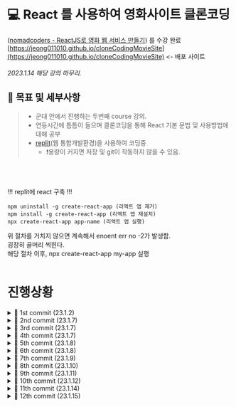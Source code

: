 # 💻 React 를 사용하여 영화사이트 클론코딩
([nomadcoders - ReactJS로 영화 웹 서비스 만들기](https://nomadcoders.co/react-for-beginners/lectures)) 를 수강 완료<br>
[https://jeong011010.github.io/cloneCodingMovieSite](https://jeong011010.github.io/cloneCodingMovieSite) <- 배포 사이트<br><br>
*2023.1.14 해당 강의 마무리.*

## 🌴 목표 및 세부사항
> - 군대 안에서 진행하는 두번째 course 강의. <br>
> - 연등시간에 틈틈이 들으며 클론코딩을 통해 React 기본 문법 및 사용방법에 대해 공부<br>
> - [replit](https://replit.com/@jeong011010/cloneCodingMovieSite#src)(웹 통합개발환경)을 사용하여 코딩중 <br>
>   - ❗용량이 커지면 저장 및 git이 작동하지 않을 수 있음.<br>

<br><br><br>
!!! replit에 react 구축 !!!<br>
```
npm uninstall -g create-react-app (리액트 앱 제거)
npm install -g create-react-app (리액트 앱 재설치)
npx create-react-app app-name (리액트 앱 실행)
```
위 절차를 거치지 않으면 계속해서 enoent err no -2가 발생함.<br>
굉장히 골머리 썩힌다.<br>
해당 절차 이후, npx create-react-app my-app 실행<br><br>

# 진행상황

<details>
  <summary> 🐥 1st commit (23.1.2) </summary>
  
## 참고사항
  
※커밋 없이 진행하려고 했었는데, 중간중간 갈아 엎는 부분이 많아서 결과만 남을까봐.. 과정마다 커밋하기로 하였음.
※12월 부터 진행했던 모든 공부 및 개발 과정을 여기 작성

- npx create-react-app 을 사용하여 새로 react 폴더를 생성하였음.
>실행하기 위해 shell에
>```
>cd my-app
>npm start
>```
>작성 후 작업

<!--token:
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
-->

## 공부내용

### State
State : 바뀌는 데이터<br>
useState, setState를 사용하여 state를 초기화 및 변경.<br>
```
const [valueName,setValueFunction] = useState(value)
```
위 양식으로 작성하여 state 선언하며, 이후에는 setValueFunction 함수를 이용하여 state값 변경.
```
setValueFunction(value);
```

React에서 지원하는 useState는 **UI 업데이트시 변경 부분만 자동으로 리렌더링됨** <br><br>

### setState
```
setValueFunction(value+1);
해당 방법 보다는

setValueFunction((value)=>value+1);
해당 방법이 어떤 값을 업데이트 했는지 확실하게 알 수 있음.
```
<br>

### 입력값을 받기(input)

```
onChange={function}
```
input value가 변할 때 마다 함수가 실행됨<br>

변경값 받아올 때
```
const onChange = (e) =>{
  setValueFunction(e.target.value);
}
```
위와 같이 event 함수에서 받아올 수 있다.<br>


## 변환기 프로그램 개발

- 분할 정복 알고리즘과 비슷하게 *component를 나누어 App function에서 합쳐주는 과정* 을 통해 Component의 역할과 사용법 알 수 있었다.
- 자식 component 두개를 만들어 각각 Minutes->Hours, Km->Miles 변환기를 만들었다.
- 위 과정을 통하면 아무리 많은 변환기(함수 및 컴포넌트)가 있어도 코드를 따로 작성하여 관리하고 합쳐줄 수 있다.
- input의 label 의 for 특성을 사용하여 label을 클릭해도 id value가 같은 input이 선택 됨을 알 수 있었다.
- select 및 option 을 사용하여 onChange 함수를 적용할 수 있으며, 응용하여 component를 선택하게 할 수 있었다.

<details>
  <summary>🍇 app.jsx 코드</summary>
 
```js
import { useState } from 'react';
import './App.css'

function MinutesToHours() {
  const [amount, setAmount] = useState(0);
  const [inverted, setInverted] = useState(false);
  const onChange = (e) => {
    setAmount(e.target.value);
  };
  const reset = () => setAmount(0);
  const onInvert = () => {
    reset();
    setInverted((current) => !current);
  }
  return (
    <div>
      <div>
        <label htmlFor="minutes">Minutes</label>         <input
          value={inverted ? amount * 60 : amount}
          id="minutes"
          placeholder="Minutes"
          type="number"
          onChange={onChange}
          disabled={inverted}
        />
      </div>
      <div>
        <label htmlFor="hours">Hours</label>         <input
          value={inverted ? amount : Math.round(amount / 60)}
          id="hours"
          placeholder="Hours"
          type="number"
          onChange={onChange}
          disabled={!inverted}
        />
      </div>
      <button onClick={reset}>Reset</button>
      <button onClick={onInvert}>
        {inverted ? "Turn back" : "Invert"}
      </button>
    </div>
  )
}
function KmToMiles() {
  const [amount, setAmount] = useState(0);
  const [inverted, setInverted] = useState(false);
  const onChange = (e) => {
    setAmount(e.target.value);
  };
  const reset = () => setAmount(0);
  const onInvert = () => {
    reset();
    setInverted((current) => !current);
  }
  return (
    <div>
      <div>
        <label htmlFor="Km">Km</label>
        <input
          value={inverted ? amount * 1.609 : amount}
          id="Km"
          placeholder="Km"
          type="number"
          onChange={onChange}
          disabled={inverted}
        />
      </div>
      <div>
        <label htmlFor="Miles">Miles</label>         <input
          value={inverted ? amount : (amount / 1.609).toFixed(5)}
          id="Miles"
          placeholder="Miles"
          type="number"
          onChange={onChange}
          disabled={!inverted}
        />
      </div>
      <button onClick={reset}>Reset</button>
      <button onClick={onInvert}>
        {inverted ? "Turn back" : "Invert"}
      </button>
    </div>
  )
}


export default function App() {
  const [index, setIndex] = useState("0");
  const onSelect = (e) => {
    setIndex(e.target.value);
  }
  return (
    <div>
      <h1>Super Converter</h1>
      <select value={index} onChange={onSelect}>
        <option value="0">Minutes & Hours</option>
        <option value="1">Km & Miles</option>
      </select>
      {index === "0" ? <MinutesToHours/> : null}
      {index === "1" ? <KmToMiles/> : null}
      
    </div>
  )
}
```
</details>
</details>

<details>
  <summary> 🐥 2nd commit (23.1.7) </summary>
  
## 참고사항
  
※없음

## 공부내용

### Props
Props : function에 각각 전해줄 수 있는 인자<br>
C 함수의 매개변수와 같은 느낌이다.<br><br>

하나의 function을 복붙해서 수정하여 사용하면 비효율적이기 때문에, function 하나만 정의 해둔 뒤 바뀌는 값만 props로 넘겨주고 호출하는 형식으로 사용한다. <br><br>
```
function f({propsName}) {
  return <button>{propsName}</button>
}
```
위 양식으로 props를 받을 수 있다.<br>
```
<f propsName="버튼"/>
```
위 양식으로 props를 전달하여 함수를 호출할 수 있다.

## 예제 실습

<details>
  <summary>🍇 app.jsx 코드</summary>
 
```js
import { useState } from 'react';
import './App.css'


function Btn({ text, onClick }) {
  return <button
    onClick={onClick}
    style={{
      backgroundColor: "tomato",
      color: "white",
      padding: "10px 20px",
      border: 0,
      borderRadius: 10.
    }}>{text}</button>
}

function ConfirmBtn() {
  return <button>Confirm</button>
}

export default function App() {

  const [value, setValue] = useState("");
  const changeValue = () => setValue("Revert Changes");
  return (
    <div>
      <Btn text={value} onClick={changeValue} />
      <Btn text="Continue" />
    </div>
  );
}
```
</details>
</details>

<details>
  <summary> 🐥 3rd commit (23.1.7) </summary>
  
## 참고사항
  
※ npx create-react-app 을 사용하기 위해 이전 파일을 전부 삭제 후, my-app 폴더에 생성하였다.<br>

- 앞으로 react를 실행시키기 위해 Shell 창에
```
cd my-app
npm start
```
- 를 작성해준다.
  - 아마 추후에 자동으로 실행되게 만들것이다.

## 공부내용

없음

</details>

<details>
  <summary> 🐥 4th commit (23.1.7) </summary>
  
## 참고사항
  
※ <br>

## 공부내용

- js 파일을 만들어 prop 기능을 사용해봤다.
- 해당 과정에서 CSS를 prop 할 때 **CSS Module** 이라는 것을 사용했다.

*CSS Module* 이란 
- CSS 파일 확장자명을 "module.css"로 작성하며
- 리액트 컴포넌트 파일에서 해당 CSS를 불러올 때 클래스 이름이 전부 고유해진다.
- 클래스 이름에 대하여 고유한 이름들이 만들어져 실수로 CSS 클래스명이 중복될 일이 없다.
<br>

```js
import styles from "./Button.module.css";

function Button() {
  return <button className={styles.Button}>{buttonName}</button>
}
```

- 위와 같이 import로 불러온 styles 객체 안의 값을 참조하여 불러온다.

- **button.Button_btn__F4YlC 와 같이 랜덤한 값으로 styles 이름이 생성되어 중복될 일이 전혀 없다.**

## 예제 실습

<details>
  <summary>🍇 App.js 코드</summary>
 
```js
import Button from "./Button"
import styles from "./App.module.css"

function App() {
  return (
    <div>
      <h1 className={styles.title}>Welcome back!</h1>
      <Button text="b1"/>
    </div>
  );
}

export default App;

```
</details>

<details>
  <summary>🍇 App.module.css 코드</summary>
 
```css
.title{
  font-family: -apple-system, BlinkMacSystemFont, 'Segoe UI', Roboto, Oxygen, Ubuntu, Cantarell, "Open Sans", "Helvetica Neue", sans-serif;
  font-size: 18px;
}

```
</details>

</details>

<details>
  <summary> 🐥 5th commit (23.1.8) </summary>
  
## 참고사항
  
<br>

## 공부내용

**useEffect** <br>
- useEffect: 컴포넌트가 렌더링 될 때마다 특정 작업을 실행할 수 있도록 하는 Hook
<br>
기본 형태<br>

```js
useEffect(function,deps)
```
<br>

```js
useEffect(function)
```
리렌더링 될 때 마다 function 실행
<br>
```js
useEffect(function,[])
```
deps에 []를 넣을 시, 가장 처음 렌더링 될 때 한번만 실행
<br>
```js 
useEffect(function,[name])
```
name 값이 업데이트 될 때 실행<br>
*배열 안에 ','를 통해 여러개의 값을 넣을 수 있음* <br><br>

---------

**clean up** <br>
- clean up: useEffect를 통해 생성된 컴포넌트가 파괴될 때 실행되는 함수
<br>
useEffect 속 function에서 **return** 을 통해 컴포넌트를 **destroy** 시킬 수 있다.
<br>

## 예제 실습

<details>
  <summary>🍇 UseEffect - App.js 코드</summary>
 
```js
import {useState, useEffect} from "react";

function App() {
  const [counter,SetValue] = useState(0);
  const [keyword, setKeyword] = useState("");
  const onClick = () => SetValue((prev) => prev+1);
  const onChange = (e) => setKeyword(e.target.value);
  useEffect(()=>{console.log("I run only once.")},[]);
  useEffect(()=>{console.log("I run when 'keyword' changes.")},[keyword]);
  useEffect(()=>{console.log("I run when 'counter' changes.")}, [counter]);
  useEffect(()=>{console.log("I run when keyword & counter change")},[keyword, counter]);
  
  return (
    <div>
      <input
        value={keyword}
        onChange={onChange}
        type="text"
        placeholder="Search"/>
      <h1>{counter}</h1>
      <button onClick={onClick}>Click me</button>
    </div>
  );
}

export default App;

```
</details>

<details>
  <summary>🍇 cleanUp - App.js코드</summary>
 
```js
import {useState, useEffect} from "react";

function Hello() {
  useEffect(()=> {
    console.log("created :)");
    return () => console.log("destroyed :(");
  }, []);
  return <h1>Hello</h1>;
}

function App() {
  const [showing, setShowing] = useState(false);
  const onClick = () => setShowing((prev) => !prev);
  
  
  return (
    <div>
      
      {showing?<Hello/>:null}
      <button onClick={onClick}>{showing?"Hide":"Show"}</button>
    </div>
  );
}

export default App;

```
</details>
</details>


<details>
  <summary> 🐥 6th commit (23.1.8) </summary>
  
## 참고사항
  
<br>

## 공부내용

### 📝 ToDo list 제작

- toDo 입력을 위한 toDo useState
- toDo 들을 저장하기 위한 toDos useState
- **toDos 에 이전 값에 현재 toDo 값을 더해주는 함수**
  - ```setToDos((currentArray) => [toDo, ...currentArray]);```
  - ...currentArray => 이전 ToDos의 값들

<br>

**map** <br>
value와 index를 인자로 받아 자동으로 for문을 돌려 값을 빼도록 해주는 함수
```js
[].map((item, index)=> {function})
```
- item : 배열 값 이름
- index : 배열안의 인덱스

## 예제 실습

<details>
  <summary>🍇 App.js 코드</summary>
 
```js
import {useState, useEffect} from "react";

function App() {
  const [toDo, setToDo] = useState("");
  const [toDos, setToDos] = useState([]);
  const onChange = (e) => setToDo(e.target.value);
  const onSubmit = (e) => {
    e.preventDefault();
    if (toDo === ""){
      return;
    }
    setToDos((currentArray) => [toDo, ...currentArray]); // toDos의 값을 가져 오기 위한 인수 (currentArray), ...currentArray = toDos의 값들
    setToDo("");
  }
  return (
    <div>
      <h1>My To Dos ({toDos.length})</h1>
      <form>
        <input
          onChange={onChange}
          value={toDo}
          type="text"
          placeholder="Write your to do..."
          />
        <button onClick={onSubmit}>Add To Do</button>
      </form>
      <hr />
      <ul>
        {toDos.map((item, index)=>(<li key={index}>{item}</li>))}
      </ul>
    </div>
  );
}

export default App;

```
</details>

</details>

<details>
  <summary> 🐥 7th commit (23.1.9) </summary>
  
## 참고사항
  
※ 외출 나갔다와서 졸려서 얼마 못함<br>

- fetch 함수가 'TypeError: Failed to fetch' 에러가 나서 실습 결과를 못본 상황이긴 함.
- 아마 replit 쪽에서 fetch가 에러난것 같긴 한데 잘 모르겠다~

## 공부내용

💰 Coin Tracker 제작<br>

## 예제 실습

<details>
  <summary>🍇 App.js 코드</summary>
 
```js
import {useState, useEffect} from "react";

function App() {
  const [loading, setLoading]=useState(true);
  const [coins, setCoins] = useState([]);
  useEffect(()=>{
    fetch("https://api.coinpaprika.com/v1/tickers")
    .then((response) => response.json())
    .then((json)=>{
      setCoins(json);
      setLoading(false);
    });
  }, []);
  return(
    <div>
      <h1>The Coins! ({coins.length})</h1>
      {loading?<strong>Loading...</strong>:null}
      <select>
        {coins.map((coin)=> (
          <option>
            {coin.name} ({coin.symbol}): ${coin.quotes.USD.price} USD
          </option>
        ))}
      </select>
    </div>
  );
}

export default App;

```
</details>

</details>

<details>
  <summary> 🐥 8th commit (23.1.10) </summary>
  
## 참고사항
  
※ 마지막에 갑자기 replit이 장고가 났는지 webview가 안나와서 잘 되는지 확인은 못했는데 아마 잘 될거임 ㅋㅋㅋ<br>

## 공부내용

**async, await** <br>
를 배웠지만 해당 내용을 이해하기 위해 필요한 개념이 있었다.<br><br>

---

### 비동기 작업
해당 [velog](https://springfall.cc/post/7)의 도움을 받아 쉽게 이해할 수 있었다. (꾸벅)<br><br>
비동기 작업이란 동기 작업의 반대되는 것으로,<br>
각각의 비동기 작업들이 같은 시간에 시작하여 다른 시간에 끝나는 경우를 뜻한다고 볼 수 있다.<br>
즉, **동시에 여러작업을 수행할 수 있으나, 무엇이 먼저 완료될 지 보장할 수 없다**는 특징을 가지고 있다.<br><br>

**promise와 then**<br>
promise란 비동기 작업을 쉽게 관리할 수 있는 함수이다.<br>
```
const promise = new Promise((resolve, reject) => {});
```
위와 같이 작성하여 promise 객체를 생성한다.<br>
- **resolve** 호출 시 비동기 작업이 **성공**했다는 뜻.
- **reject** 호출 시 비동기 작업이 **실패**했다는 뜻.
<br><br>
**then** 메소드<br>
  : 해당 Promise가 성공했을 때의 동작을 지정한다.<br>
  **catch** 메소드<br>
  : 해당 Promise가 실패했을 때의 동작을 지정한다.<br><br>

그래서 이번 실습에서 api를 Loading 후 가져오는 작업이 비동기 작업에 해당하므로, then을 사용하였다.<br><br>

---

다시 돌아와서, <br>
**async와 await**<br>

async란
- async는 promise 함수를 더욱 간단하게 줄여 사용할 수 있는 함수이다.
- 함수에 async 키워드를 붙이고 선언하면 promise 함수처럼 동작한다는 놀라운 사실!!!
- async 함수의 리턴 값은 무조건 Promise다.
<br>
await란
- Promise가 성공하든 실패하든 끝날 때 까지 기다린 뒤 실행하는 함수이다.
- async 함수 내부에서만 사용할 수 있다.


## 예제 실습

<details>
  <summary>🍇 App.js 코드</summary>
 
```js
import {useState, useEffect} from "react"

function App(){
  const[loading, setLoading] = useState(true);
  const[movies,setMovies]=useState([]);
  const getMovies = async ()=>{
    const json = await(await fetch(
      `https://yts.mx/api/v2/list_movies.json?minimum_rating=8.8&sort_by=year` 
    )).json();
    setMovies(json.data.movies);
    setLoading(false);
  }
  useEffect(()=>{
    getMovies();
  },[]);
  console.log(movies);
  return(
    <div>
      {loading ? <h1>Loading...</h1>: <div>{movies.map(movie => <div key={movie.id}>
        <img src={movie.medium_cover_image}
        <h2>{movie.title}</h2>
        <p>{movie.summary}</p>
        <ul>
          {movie.genres.map((g)=>(
          <li key={g}>{g}</li>
          ))}
        </ul>
      </div>)}</div>}
    </div>
  );
}

export default App;
```
</details>

</details>

<details>
  <summary> 🐥 9th commit (23.1.11) </summary>
  
## 참고사항
  
React Router 설치 커맨드<br>
```
npm i react-router-dom@5.3.0
```

<br>

Link 사용 후 작동이 안되서 찾아본 결과 [해당 페이지](https://stackoverflow.com/questions/53490431/react-router-dom-not-rendering-components-on-route-change)에서 답을 찾을 수 있었음<br>
Router를 사용하게 될 때, index.js 에서
```js
<React.StrictMode>
  <App />
</React.StrictMode>
```
부분을
```js
<BrowserRouter>
  <App/>
</BrowserRouter>
```
로 바꿔줘야 한다.<br>

## 공부내용

### Routes
**Routing**<br>

- 페이지 이동 기능을 사용할 수 있게 해준다!
- 사용자가 요청한 URL에 따라 해당 URL에 맞는 페이지를 보여주는 기능
<br>

**Router**<br>

- 사용자가 입력한 주소를 감지하는 역할
<br>
- BrowserRouter : url에 / 뒤에 추가 주소 입력
- HashRouter : url에 해쉬(#)이 붙는다

<br>
React-Router-dom 사용 예시<br>

```js
<Router>
  <Switch> 한번에 하나의 Route만 렌더링 하는 역할
    <Route path=""> URL에 들어갈 주소 ex)"/movie"
      <component1 /> 이동할 컴포넌트
    </Route>
    <Route path="">
      <component2 />
    </Route>
  </Switch>
</Router>
```


## 예제 실습

<details>
  <summary>🍇 App.js 코드</summary>
 
```js
import {useState, useEffect} from "react"
import {
  BrowserRouter as Router,
  Switch,
  Route,
} from "react-router-dom"
import Home from "./routes/Home"
import Detail from "./routes/Detail"

function App(){
  return (
    <Router>
      <Switch>
        <Route path="/hello">
          <h1>Hello</h1>
        </Route>
        <Route path="/movie">
          <Detail />
        </Route>
        <Route path="/">
          <Home />
        </Route>
      </Switch>
    </Router>
  );
}

export default App;
```
</details>

<details>
  <summary>🍇 index.js 코드</summary>
 
```js
import React from 'react';
import ReactDOM from 'react-dom/client';
import App from './App';
import { BrowserRouter } from 'react-router-dom';
//import "./styles.css"

const root = ReactDOM.createRoot(document.getElementById('root'));
root.render(
  <BrowserRouter>
    <App/>
  </BrowserRouter>
);


```
</details>

<details>
  <summary>🍇 Home.js 코드</summary>
 
```js
import {useState, useEffect} from "react"
import Movie from "../components/Movie";

function Home(){
  const[loading, setLoading] = useState(true);
  const[movies,setMovies]=useState([]);
  const getMovies = async ()=>{
    const json = await(await fetch(
      `https://yts.mx/api/v2/list_movies.json?minimum_rating=8.8&sort_by=year` 
    )).json();
    setMovies(json.data.movies);
    setLoading(false);
  }
  useEffect(()=>{
    getMovies();
  },[]);
  console.log(movies);
  return(
    <div>
      {loading ? <h1>Loading...</h1>: <div>
        {movies.map((movie) => 
          <Movie
          key={movie.id}
            coverImg={movie.medium_cover_image} 
            title={movie.title} 
            summary={movie.summary} 
            genres={movie.genres}/>)}
      </div>}
    </div>
  );
}

export default Home;
```
</details>

<details>
  <summary>🍇 Movie.js 코드</summary>
 
```js
import PropTypes from "prop-types";
import {Link} from "react-router-dom";

function Movie({coverImg, title, summary, genres}){
  return (
    <div>
      <img src={coverImg} alt={title}/>
      <h2>
        <Link to="/movie">{title}</Link>
      </h2>
      <p>{summary===""?"none summary":summary}</p>
      <ul>
        {genres.map((g)=>(
        <li key={g}>{g}</li>
        ))}
      </ul>
    </div>
  )
}

Movie.propTypes= {
  coverImg: PropTypes.string.isRequired,
  title: PropTypes.string.isRequired,
  summary: PropTypes.string.isRequired,
  genres: PropTypes.arrayOf(PropTypes.string).isRequired,
}

export default Movie;
```
</details>

</details>

<details>
  <summary> 🐥 10th commit (23.1.12) </summary>
  
## 참고사항
  
<br>

## 공부내용

### useParams

- 라우터 파라미터 정보(/:id) 를 가져오는 함수
- URL 값이 바뀔 때 바뀐 부분을 value로 가져올 수 있다.
- 이를 통해 URL id 값을 가져올 수 있다.

<br>
하여 기본적인 영화 사이트를 완성하였다.<br><br>

**publishing** <br>

git에서 지원하는 gh-pages를 통해 내가 만든 사이트를 배포할 수 있다.<br>
너무 길어서 자세한 과정은 생략한다.<br>
궁금하다면 [해당 강의](https://nomadcoders.co/react-for-beginners/lectures/3293)를 시청하도록<br><br>
[https://jeong011010.github.io/cloneCodingMovieSite](https://jeong011010.github.io/cloneCodingMovieSite)에 들어가면 나의 작품을 볼 수 있을 것이다.

## 예제 실습

<details>
  <summary>🍇 Detail.js 코드</summary>
 
```js
import {useParams} from "react-router-dom"
import {useEffect, useState} from "react"

function Detail(){
  const [movie, setMovie] = useState();
  const [loading, setLoading] = useState(true);
  const {id} = useParams();
  const getMovie = async () => {
    const json = await (await fetch(`https://yts.mx/api/v2/movie_details.json?movie_id=${id}`)).json();
    setMovie(json.data.movie);
    setLoading(false);
  }
  console.log(movie);
  
  useEffect(()=>{
    getMovie();
  },[]);
  return (
    <div>
      {loading ? <h1>Loading...</h1>:
        <div>
          <h1>{movie.title_long}</h1>
          <img src={movie.large_cover_image} alt={movie.title}/>
          <details>
            <summary>genres</summary>
            <ul>
              {movie.genres.map((g)=>(
              <li key={g}>{g}</li>
              ))}
            </ul>
          </details>
          <details>
            <summary>summary</summary>
            <p>{movie.description_full}</p>
          </details>
          <p>rating : {movie.rating}</p>
          <a href={movie.url}>Movie Link</a>
        </div>
      }
    </div>  
  )
}
export default Detail;
```
</details>

</details>

<details>
  <summary> 🐥 11th commit (23.1.14) </summary>
  
## 참고사항
  
그제 github token 문제로 실패한 publish를 오늘 해결하였다. <br>
```
password for 'https://github.com':
```
라고 나오는데, 뒤에 입력해도 아무 반응이 없길래 replit 문제인줄 알았는데<br>
원래 입력해도 아무 반응이 없고 그냥 붙여넣기 후 enter 입력하면 되는거였다.<br><br>

css 파일을 받아와 적용시켜봤다.<br>
아직 css쪽은 많이 어려운데 공부좀 해서 내 디자인 새로 만들어볼 생각임<br>


## 공부내용

※없음 <br>

## 예제 실습

<details>
  <summary>🍇 Movie.module.css 코드</summary>
 
```css
.movie {
  background-color: white;
  margin-bottom: 70px;
  font-weight: 300;
  padding: 20px;
  border-radius: 5px;
  color: #adaeb9;
  display: grid;
  grid-template-columns: minmax(150px, 1fr) 2fr;
  grid-gap: 20px;
  text-decoration: none;
  color: inherit;
  box-shadow: 0 13px 27px -5px rgba(50, 50, 93, 0.25),
    0 8px 16px -8px rgba(0, 0, 0, 0.3), 0 -6px 16px -6px rgba(0, 0, 0, 0.025);
}

.movie__img {
  position: relative;
  top: -50px;
  max-width: 150px;
  width: 100%;
  margin-right: 30px;
  box-shadow: 0 30px 60px -12px rgba(50, 50, 93, 0.25),
    0 18px 36px -18px rgba(0, 0, 0, 0.3), 0 -12px 36px -8px rgba(0, 0, 0, 0.025);
}

.movie__title,
.movie__year {
  margin: 0;
  font-weight: 300;
  text-decoration: none;
}

.movie__title a {
  margin-bottom: 5px;
  font-size: 24px;
  color: #2c2c2c;
  text-decoration: none;
}

.movie__genres {
  list-style: none;
  padding: 0;
  margin: 0;
  display: flex;
  flex-wrap: wrap;
  margin: 5px 0px;
}

.movie__genres li,
.movie__year {
  margin-right: 10px;
  font-size: 14px;
}
```
</details>

<details>
  <summary>🍇 Home.module.css 코드</summary>
 
```css
.container {
  height: 100%;
  display: flex;
  justify-content: center;
}

.loader {
  width: 100%;
  height: 100vh;
  display: flex;
  justify-content: center;
  align-items: center;
  font-weight: 300;
}

.movies {
  display: grid;
  grid-template-columns: repeat(2, minmax(400px, 1fr));
  grid-gap: 100px;
  padding: 50px;
  width: 80%;
  padding-top: 70px;
}

@media screen and (max-width: 1090px) {
  .movies {
    grid-template-columns: 1fr;
    width: 100%;
  }
}
```
</details>

<details>
  <summary>🍇 styles.css 코드</summary>
 
```css
* {
  box-sizing: border-box;
}

body {
  margin: 0;
  padding: 0;
  font-family: -apple-system, BlinkMacSystemFont, "Segoe UI", Roboto, Oxygen,
    Ubuntu, Cantarell, "Open Sans", "Helvetica Neue", sans-serif;
  background-color: #eff3f7;
  height: 100%;
}
```
</details>

</details>

<details>
  <summary> 🐥 12th commit (23.1.15) </summary>
  
## 참고사항
  
※Chapter 7 까지 끝낸 이후, 2019년 업데이트 된 React로 같은 내용을 다시 공부하는 것이라, 해당 강의는 여기까지만 공부하기로 함.<br>
아마 다음 공부는 이번에 부족하다고 느꼈던 css 공부를 할 것 같음.<br>

## 공부내용

**breaking change**<br>

- 사용하던 언어 및 tool이 업데이트 되었을 때, 예전 코드를 사용하면 에러가 나는 것.
- **React에서는 breaking change가 일어나지 않는다.**
- 예전 코드에 기반하여 업데이트를 하였기 때문에 이전 코드를 깨지 않고 새로운 기능을 업데이트하고 추가만 했기 때문.

<!--
<details>
  <summary> 🐥 th commit (23..) </summary>
  
## 참고사항
  
※ <br>

## 공부내용

※ <br>

## 예제 실습

<details>
  <summary>🍇  코드</summary>
 
```js

```
</details>

</details>
-->

